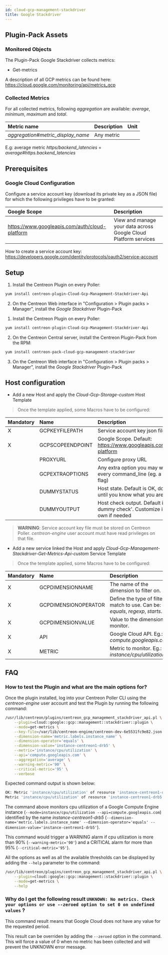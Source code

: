 ```yaml
---
id: cloud-gcp-management-stackdriver
title: Google Stackdriver
---
```


## Plugin-Pack Assets

### Monitored Objects

The Plugin-Pack Google Stackdriver collects metrics:
* Get-metrics

A description of all GCP metrics can be found here: https://cloud.google.com/monitoring/api/metrics_gcp

### Collected Metrics

For all collected metrics, following *aggregation* are available: _average_, _minimum_, _maximum_ and _total_.

<!--DOCUSAURUS_CODE_TABS-->

<!--Get-metrics-->

| Metric name                         | Description | Unit  |
| :---------------------------------- | :---------- | :---- |
| *aggregation*#*metric_display_name* | Any metric  |       |

E.g: average metric *https/backend_latencies* = *average#https.backend_latencies* 

<!--END_DOCUSAURUS_CODE_TABS-->

## Prerequisites

### Google Cloud Configuration

Configure a service account key (download its private key as a JSON file) for which the following privileges have to be granted:

| Google Scope                                     | Description                                                     |
| :----------------------------------------------- | :-------------------------------------------------------------- |
| https://www.googleapis.com/auth/cloud-platform   | View and manage your data across Google Cloud Platform services |

How to create a service account key: https://developers.google.com/identity/protocols/oauth2/service-account

## Setup

<!--DOCUSAURUS_CODE_TABS-->

<!--Online IMP Licence & IT-100 Editions-->

1. Install the Centreon Plugin on every Poller:

```bash
yum install centreon-plugin-Cloud-Gcp-Management-Stackdriver-Api
```

2. On the Centreon Web interface in "Configuration > Plugin packs > Manager", install the *Google Stackdriver* Plugin-Pack

<!--Offline IMP License-->

1. Install the Centreon Plugin on every Poller:

```bash
yum install centreon-plugin-Cloud-Gcp-Management-Stackdriver-Api
```

2. On the Centreon Central server, install the Centreon Plugin-Pack from the RPM:

```bash
yum install centreon-pack-cloud-gcp-management-stackdriver
```

3. On the Centreon Web interface in "Configuration > Plugin packs > Manager", install the *Google Stackdriver* Plugin-Pack

<!--END_DOCUSAURUS_CODE_TABS-->

## Host configuration

* Add a new Host and apply the *Cloud-Gcp-Storage-custom* Host Template

> Once the template applied, some Macros have to be configured:

| Mandatory   | Name                 | Description                                                                                 |
| :---------- | :------------------- | :------------------------------------------------------------------------------------------ |
| X           | GCPKEYFILEPATH       | Service account key json file                                                               |
| X           | GCPSCOPEENDPOINT     | Google Scope. Default: https://www.googleapis.com/auth/cloud-platform                       |
|             | PROXYURL             | Configure proxy URL                                                                         |
|             | GCPEXTRAOPTIONS      | Any extra option you may want to add to every command_line (eg. a --verbose flag)           |
|             | DUMMYSTATUS          | Host state. Default is OK, do not modify it until you know what you are doing               |
|             | DUMMYOUTPUT          | Host check output. Default is 'This is a dummy check'. Customize it with your own if needed |

> **WARNING**: Service account key file must be stored on Centreon Poller. *centreon-engine* user account must have read privileges on that file. 

* Add a new service linked the Host and apply *Cloud-Gcp-Management-Stackdriver-Get-Metrics-Api-custom* Service Template

> Once the template applied, some Macros have to be configured:

| Mandatory   | Name                 | Description                                                                                 |
| :---------- | :------------------- | :------------------------------------------------------------------------------------------ |
| X           | GCPDIMENSIONNAME     | The name of the dimension to filter on.                                                     |
| X           | GCPDIMENSIONOPERATOR | Define the type of filter match to use. Can be: _equals_, _regexp_, _starts_.               |
| X           | GCPDIMENSIONVALUE    | Value to the dimension monitor.                                                             |
| X           | API                  | Google Cloud API. Eg.: *compute.googleapis.com*                                             |
| X           | METRIC               | Metric to monitor. Eg.: *instance/cpu/utilization*                                          |

## FAQ

### How to test the Plugin and what are the main options for?

Once the plugin installed, log into your Centreon Poller CLI using the *centreon-engine* user account
and test the Plugin by running the following command:

```bash
/usr/lib/centreon/plugins/centreon_gcp_management_stackdriver_api.pl \
    --plugin=cloud::google::gcp::management::stackdriver::plugin \
    --mode=get-metrics \
    --key-file=/var/lib/centreon-engine/centreon-dev-6e5531fc9e82.json \
    --dimension-name='metric.labels.instance_name' \
    --dimension-operator='equals' \
    --dimension-value='instance-centreon1-drb5' \
    --metric='instance/cpu/utilization' \
    --api='compute.googleapis.com' \
    --aggregation='average' \
    --warning-metric='90' \
    --critical-metric='95' \
    --verbose
```

Expected command output is shown below:

```bash
OK: Metric 'instance/cpu/utilization' of resource 'instance-centreon1-drb5' value is 0.0111772524293797 | 'average#instance.cpu.utilization'=0.0111772524293797;0:90;0:95;;
Metric 'instance/cpu/utilization' of resource 'instance-centreon1-drb5' value is 0.0111772524293797
```

The command above monitors cpu utilization of a Google Compute Engine instance (```--mode=instance/cpu/utilization --api=compute.googleapis.com```) identified
by the name *instance-centreon1-drb5* (```--dimension-name='metric.labels.instance_name' --dimension-operator='equals' --dimension-value='instance-centreon1-drb5'```).

This command would trigger a WARNING alarm if cpu utilization is more than 90% 
(```--warning-metric='90'```) and a CRITICAL alarm for more than 95% (```--critical-metric='95'```).

All the options as well as all the available thresholds can be displayed by adding the  ```--help```
parameter to the command:

```bash
/usr/lib/centreon/plugins/centreon_gcp_management_stackdriver_api.pl \
    --plugin=cloud::google::gcp::management::stackdriver::plugin \
    --mode=get-metrics \
    --help
```

### Why do I get the following result ```UNKNOWN: No metrics. Check your options or use --zeroed option to set 0 on undefined values``` ?

This command result means that Google Cloud does not have any value for the requested period.

This result can be overriden by adding the ```--zeroed``` option in the command. This will force a value of 0 when no metric 
has been collected and will prevent the UNKNOWN error message. 
